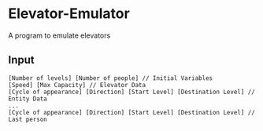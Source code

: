 # Elevator-Emulator
A program to emulate elevators

## Input

```
[Number of levels] [Number of people] // Initial Variables
[Speed] [Max Capacity] // Elevator Data
[Cycle of appearance] [Direction] [Start Level] [Destination Level] // Entity Data
...
[Cycle of appearance] [Direction] [Start Level] [Destination Level] // Last person
```